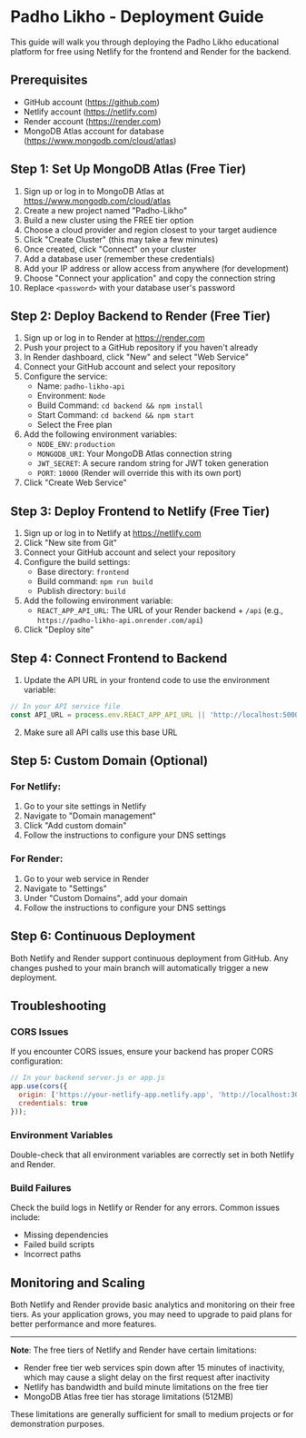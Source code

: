# Padho Likho - Deployment Guide

This guide will walk you through deploying the Padho Likho educational platform for free using Netlify for the frontend and Render for the backend.

## Prerequisites

- GitHub account (https://github.com)
- Netlify account (https://netlify.com)
- Render account (https://render.com)
- MongoDB Atlas account for database (https://www.mongodb.com/cloud/atlas)

## Step 1: Set Up MongoDB Atlas (Free Tier)

1. Sign up or log in to MongoDB Atlas at https://www.mongodb.com/cloud/atlas
2. Create a new project named "Padho-Likho"
3. Build a new cluster using the FREE tier option
4. Choose a cloud provider and region closest to your target audience
5. Click "Create Cluster" (this may take a few minutes)
6. Once created, click "Connect" on your cluster
7. Add a database user (remember these credentials)
8. Add your IP address or allow access from anywhere (for development)
9. Choose "Connect your application" and copy the connection string
10. Replace `<password>` with your database user's password

## Step 2: Deploy Backend to Render (Free Tier)

1. Sign up or log in to Render at https://render.com
2. Push your project to a GitHub repository if you haven't already
3. In Render dashboard, click "New" and select "Web Service"
4. Connect your GitHub account and select your repository
5. Configure the service:
   - Name: `padho-likho-api`
   - Environment: `Node`
   - Build Command: `cd backend && npm install`
   - Start Command: `cd backend && npm start`
   - Select the Free plan
6. Add the following environment variables:
   - `NODE_ENV`: `production`
   - `MONGODB_URI`: Your MongoDB Atlas connection string
   - `JWT_SECRET`: A secure random string for JWT token generation
   - `PORT`: `10000` (Render will override this with its own port)
7. Click "Create Web Service"

## Step 3: Deploy Frontend to Netlify (Free Tier)

1. Sign up or log in to Netlify at https://netlify.com
2. Click "New site from Git"
3. Connect your GitHub account and select your repository
4. Configure the build settings:
   - Base directory: `frontend`
   - Build command: `npm run build`
   - Publish directory: `build`
5. Add the following environment variable:
   - `REACT_APP_API_URL`: The URL of your Render backend + `/api` (e.g., `https://padho-likho-api.onrender.com/api`)
6. Click "Deploy site"

## Step 4: Connect Frontend to Backend

1. Update the API URL in your frontend code to use the environment variable:

```javascript
// In your API service file
const API_URL = process.env.REACT_APP_API_URL || 'http://localhost:5000/api';
```

2. Make sure all API calls use this base URL

## Step 5: Custom Domain (Optional)

### For Netlify:
1. Go to your site settings in Netlify
2. Navigate to "Domain management"
3. Click "Add custom domain"
4. Follow the instructions to configure your DNS settings

### For Render:
1. Go to your web service in Render
2. Navigate to "Settings"
3. Under "Custom Domains", add your domain
4. Follow the instructions to configure your DNS settings

## Step 6: Continuous Deployment

Both Netlify and Render support continuous deployment from GitHub. Any changes pushed to your main branch will automatically trigger a new deployment.

## Troubleshooting

### CORS Issues
If you encounter CORS issues, ensure your backend has proper CORS configuration:

```javascript
// In your backend server.js or app.js
app.use(cors({
  origin: ['https://your-netlify-app.netlify.app', 'http://localhost:3000'],
  credentials: true
}));
```

### Environment Variables
Double-check that all environment variables are correctly set in both Netlify and Render.

### Build Failures
Check the build logs in Netlify or Render for any errors. Common issues include:
- Missing dependencies
- Failed build scripts
- Incorrect paths

## Monitoring and Scaling

Both Netlify and Render provide basic analytics and monitoring on their free tiers. As your application grows, you may need to upgrade to paid plans for better performance and more features.

---

**Note**: The free tiers of Netlify and Render have certain limitations:
- Render free tier web services spin down after 15 minutes of inactivity, which may cause a slight delay on the first request after inactivity
- Netlify has bandwidth and build minute limitations on the free tier
- MongoDB Atlas free tier has storage limitations (512MB)

These limitations are generally sufficient for small to medium projects or for demonstration purposes.
